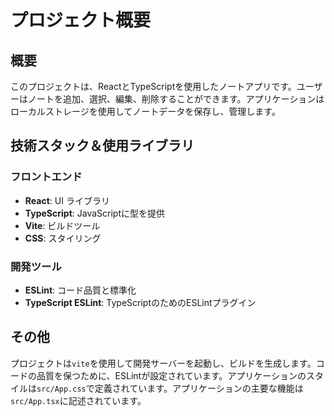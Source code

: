 # プロジェクト概要

## 概要

このプロジェクトは、ReactとTypeScriptを使用したノートアプリです。ユーザーはノートを追加、選択、編集、削除することができます。アプリケーションはローカルストレージを使用してノートデータを保存し、管理します。

## 技術スタック＆使用ライブラリ

### フロントエンド
- **React**: UI ライブラリ
- **TypeScript**: JavaScriptに型を提供
- **Vite**: ビルドツール
- **CSS**: スタイリング

### 開発ツール
- **ESLint**: コード品質と標準化
- **TypeScript ESLint**: TypeScriptのためのESLintプラグイン

## その他

プロジェクトは`vite`を使用して開発サーバーを起動し、ビルドを生成します。コードの品質を保つために、ESLintが設定されています。アプリケーションのスタイルは`src/App.css`で定義されています。アプリケーションの主要な機能は`src/App.tsx`に記述されています。

